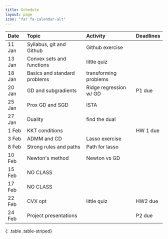 ```yaml
---
title: Schedule
layout: page
icon: "far fa-calendar-alt"
---
```


|Date      |Topic    |Activity |Deadlines |
|:---------|:-----------|:------------|:-------------|
|11 Jan  | Syllabus, git and Github |  Github exercise | 
|13 Jan | Convex sets and functions | little quiz |
|18 Jan | Basics and standard problems | transforming problems |
|20 Jan | GD and subgradients | Ridge regression w/ GD | P1 due |
|25 Jan | Prox GD and SGD | ISTA |
|27 Jan | Duality | find the dual |
|1 Feb | KKT conditions |      | HW 1 due |
|3 Feb | ADMM and CD | Lasso exercise |
|8 Feb | Strong rules and paths | Path for lasso |
|10 Feb | Newton's method | Newton vs GD |
|15 Feb | NO CLASS |
|17 Feb | NO CLASS |
|22 Feb | CVX opt | little quiz | HW2 due |
|24 Feb | Project presentations |  | P2 due |
{: .table .table-striped}
